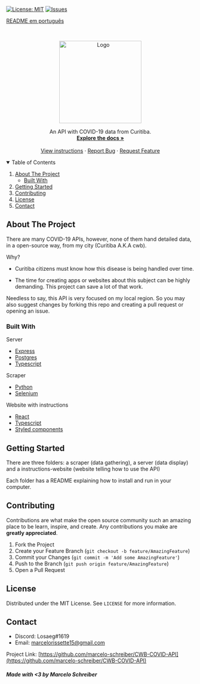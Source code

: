 
[![License: MIT](https://img.shields.io/badge/License-MIT-yellow.svg)](https://opensource.org/licenses/MIT)
[![Issues](https://img.shields.io/badge/Issues-0-red.svg)](https://github.com/marcelo-schreiber/CWB-COVID-API/issues)

[README em português](https://github.com/marcelo-schreiber/CWB-COVID-API/blob/master/readme.pt.md)

<br />
<p align="center">
  <a href="https://cwb-covid.netlify.app/" target="_blank" rel="noreferrer">
    <img src="https://cdn.discordapp.com/attachments/685226653764550671/789647227165343754/logo512.png" alt="Logo" width="220px">
  </a>

  <p align="center">
    An API with COVID-19 data from Curitiba.
    <br />
    <a href="https://cwb-covid.netlify.app/" target="_blank" rel="noreferrer"><strong>Explore the docs »</strong></a>
    <br />
    <br />
    <a href="#getting-started">View instructions</a>
    ·
    <a href="https://github.com/marcelo-schreiber/CWB-COVID-API/issues">Report Bug</a>
    ·
    <a href="https://github.com/marcelo-schreiber/CWB-COVID-API/issues">Request Feature</a>
  </p>
</p>


<details open="open">
  <summary>Table of Contents</summary>
  <ol>
    <li>
      <a href="#about-the-project">About The Project</a>
      <ul>
        <li><a href="#built-with">Built With</a></li>
      </ul>
    </li>
    <li>
      <a href="#getting-started">Getting Started</a>
    </li>
    <li><a href="#contributing">Contributing</a></li>
    <li><a href="#license">License</a></li>
    <li><a href="#contact">Contact</a></li>
  </ol>
</details>

<!-- ABOUT THE PROJECT -->
## About The Project

There are many COVID-19 APIs, however, none of them hand detailed data, in a open-source way, from my city (Curitiba A.K.A cwb).

Why?

* Curitiba citizens must know how this disease is being handled over time.

* The time for creating apps or websites about this subject can be highly demanding. This project can save a lot of that work.

Needless to say, this API is very focused on my local region. So you may also suggest changes by forking this repo and creating a pull request or opening an issue.

<!-- BUILT WITH -->
### Built With

Server
* [Express](https://expressjs.com/)
* [Postgres](https://www.postgresql.org/)
* [Typescript](https://www.typescriptlang.org/)

Scraper
* [Python](https://www.python.org/)
* [Selenium](https://www.selenium.dev/)

Website with instructions
* [React](https://reactjs.org/)
* [Typescript](https://www.typescriptlang.org/)
* [Styled components](https://styled-components.com/)

<!-- GETTING STARTED -->
## Getting Started

There are three folders: a scraper (data gathering), a server (data display) and a instructions-website (website telling how to use the API)

Each folder has a README explaining how to install and run in your computer.

## Contributing

Contributions are what make the open source community such an amazing place to be learn, inspire, and create. Any contributions you make are **greatly appreciated**.

1. Fork the Project
2. Create your Feature Branch (`git checkout -b feature/AmazingFeature`)
3. Commit your Changes (`git commit -m 'Add some AmazingFeature'`)
4. Push to the Branch (`git push origin feature/AmazingFeature`)
5. Open a Pull Request

## License

Distributed under the MIT License. See `LICENSE` for more information.

## Contact

- Discord: Losaeg#1619 
- Email: marcelorissette15@gmail.com

Project Link: [https://github.com/marcelo-schreiber/CWB-COVID-API](https://github.com/marcelo-schreiber/CWB-COVID-API)

##### Made with <3 by Marcelo Schreiber